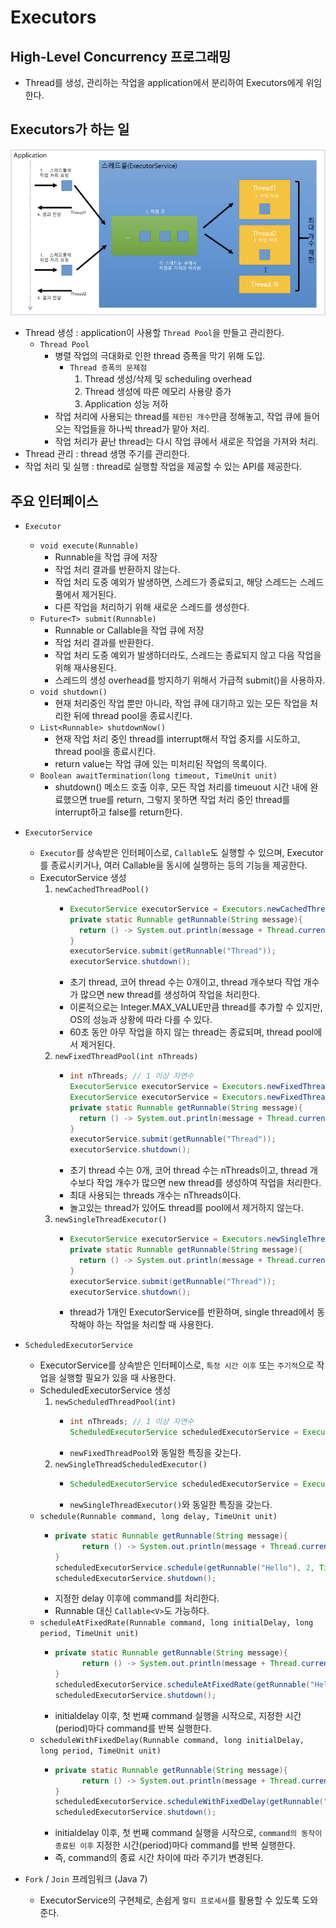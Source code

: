 # Executors
## High-Level Concurrency 프로그래밍
- Thread를 생성, 관리하는 작업을 application에서 분리하여 Executors에게 위임한다.

## Executors가 하는 일
![](imgs/1.PNG)
- Thread 생성 : application이 사용할 `Thread Pool`을 만들고 관리한다.
    - `Thread Pool`
        - 병렬 작업의 극대화로 인한 thread 증폭을 막기 위해 도입.
            - `Thread 증폭의 문제점`
                1. Thread 생성/삭제 및 scheduling overhead
                2. Thread 생성에 따른 메모리 사용량 증가
                3. Application 성능 저하
        - 작업 처리에 사용되는 thread를 `제한된 개수`만큼 정해놓고, 작업 큐에 들어오는 작업들을 하나씩 thread가 맡아 처리.
        - 작업 처리가 끝난 thread는 다시 작업 큐에서 새로운 작업을 가져와 처리.
- Thread 관리 : thread 생명 주기를 관리한다.
- 작업 처리 및 실행 : thread로 실행할 작업을 제공할 수 있는 API를 제공한다.

## 주요 인터페이스
- `Executor`
    - `void execute(Runnable)`
        - Runnable을 작업 큐에 저장
        - 작업 처리 결과를 반환하지 않는다.
        - 작업 처리 도중 예외가 발생하면, 스레드가 종료되고, 해당 스레드는 스레드 풀에서 제거된다.
        - 다른 작업을 처리하기 위해 새로운 스레드를 생성한다.
    - `Future<T> submit(Runnable)`
        - Runnable or Callable을 작업 큐에 저장
        - 작업 처리 결과를 반환한다.
        - 작업 처리 도중 예외가 발생하더라도, 스레드는 종료되지 않고 다음 작업을 위해 재사용된다.
        - 스레드의 생성 overhead를 방지하기 위해서 가급적 submit()을 사용하자.
    - `void shutdown()`
        - 현재 처리중인 작업 뿐만 아니라, 작업 큐에 대기하고 있는 모든 작업을 처리한 뒤에 thread pool을 종료시킨다.
    - `List<Runnable> shutdownNow()`
        - 현재 작업 처리 중인 thread를 interrupt해서 작업 중지를 시도하고, thread pool을 종료시킨다.
        - return value는 작업 큐에 있는 미처리된 작업의 목록이다.
    - `Boolean awaitTermination(long timeout, TimeUnit unit)`
        - shutdown() 메소드 호출 이후, 모든 작업 처리를 timeuout 시간 내에 완료했으면 true를 return, 그렇지 못하면 작업 처리 중인 thread를 interrupt하고 false를 return한다.
- `ExecutorService`
    - `Executor`를 상속받은 인터페이스로, `Callable`도 실행할 수 있으며, Executor를 종료시키거나, 여러 Callable을 동시에 실행하는 등의 기능을 제공한다.
    - ExecutorService 생성
        1. `newCachedThreadPool()`
            - ```java
              ExecutorService executorService = Executors.newCachedThreadPool();
              private static Runnable getRunnable(String message){
                return () -> System.out.println(message + Thread.currentThread().getName());
              }
              executorService.submit(getRunnable("Thread"));
              executorService.shutdown();
              ```
            - 초기 thread, 코어 thread 수는 0개이고, thread 개수보다 작업 개수가 많으면 new thread를 생성하여 작업을 처리한다.
            - 이론적으로는 Integer.MAX_VALUE만큼 thread를 추가할 수 있지만, OS의 성능과 상황에 따라 다를 수 있다.
            - 60초 동안 아무 작업을 하지 않는 thread는 종료되며, thread pool에서 제거된다.
        2. `newFixedThreadPool(int nThreads)`
            - ```java
              int nThreads; // 1 이상 자연수
              ExecutorService executorService = Executors.newFixedThreadPool(nThreads);
              ExecutorService executorService = Executors.newFixedThreadPool(Runtime.getRuntime().availableProcessors()); // CPU 코어의 수만큼 최대 thread를 사용하는 thread pool 생성
              private static Runnable getRunnable(String message){
                return () -> System.out.println(message + Thread.currentThread().getName());
              }
              executorService.submit(getRunnable("Thread"));
              executorService.shutdown();
              ```
            - 초기 thread 수는 0개, 코어 thread 수는 nThreads이고, thread 개수보다 작업 개수가 많으면 new thread를 생성하여 작업을 처리한다.
            - 최대 사용되는 threads 개수는 nThreads이다.
            - 놀고있는 thread가 있어도 thread를 pool에서 제거하지 않는다.
        3. `newSingleThreadExecutor()`
            - ```java
              ExecutorService executorService = Executors.newSingleThreadExecutor();
              private static Runnable getRunnable(String message){
                return () -> System.out.println(message + Thread.currentThread().getName());
              }
              executorService.submit(getRunnable("Thread"));
              executorService.shutdown();
              ```
            - thread가 1개인 ExecutorService를 반환하며, single thread에서 동작해야 하는 작업을 처리할 때 사용한다.
- `ScheduledExecutorService`
    - ExecutorService를 상속받은 인터페이스로, `특정 시간 이후` 또는 `주기적`으로 작업을 실행할 필요가 있을 때 사용한다.
    - ScheduledExecutorService 생성
        1. `newScheduledThreadPool(int)`
            - ```java
              int nThreads; // 1 이상 자연수
              ScheduledExecutorService scheduledExecutorService = Executors.newScheduledThreadPool(nThreads);
              ```
            - `newFixedThreadPool`와 동일한 특징을 갖는다.
        2. `newSingleThreadScheduledExecutor()`
            - ```java
              ScheduledExecutorService scheduledExecutorService = Executors.newSingleThreadScheduledExecutor();
              ```
            - `newSingleThreadExecutor()`와 동일한 특징을 갖는다.
    - `schedule(Runnable command, long delay, TimeUnit unit)`
        - ```java
          private static Runnable getRunnable(String message){
                return () -> System.out.println(message + Thread.currentThread().getName());
          }
          scheduledExecutorService.schedule(getRunnable("Hello"), 2, TimeUnit.SECONDS);
          scheduledExecutorService.shutdown();
          ```
        - 지정한 delay 이후에 command를 처리한다.
        - Runnable 대신 `Callable<V>`도 가능하다.
    - `scheduleAtFixedRate(Runnable command, long initialDelay, long period, TimeUnit unit)`
        - ```java
          private static Runnable getRunnable(String message){
                return () -> System.out.println(message + Thread.currentThread().getName());
          }
          scheduledExecutorService.scheduleAtFixedRate(getRunnable("Hello"), 1, 2, TimeUnit.SECONDS);
          scheduledExecutorService.shutdown();
          ```
        - initialdelay 이후, 첫 번째 command 실행을 시작으로, 지정한 시간(period)마다 command를 반복 실행한다.
    - `scheduleWithFixedDelay(Runnable command, long initialDelay, long period, TimeUnit unit)`
        - ```java
          private static Runnable getRunnable(String message){
                return () -> System.out.println(message + Thread.currentThread().getName());
          }
          scheduledExecutorService.scheduleWithFixedDelay(getRunnable("Hello"), 1, 2, TimeUnit.SECONDS);
          scheduledExecutorService.shutdown();
          ```
        - initialdelay 이후, 첫 번째 command 실행을 시작으로, `command의 동작이 종료된 이후` 지정한 시간(period)마다 command를 반복 실행한다.
        - 즉, command의 종료 시간 차이에 따라 주기가 변경된다.

- `Fork` / `Join` 프레임워크 (Java 7)
    - ExecutorService의 구현체로, 손쉽게 `멀티 프로세서`를 활용할 수 있도록 도와준다.